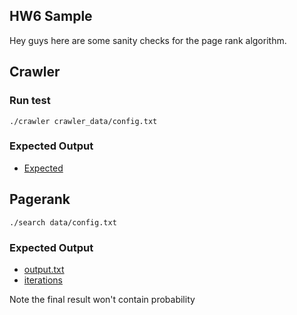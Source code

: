 ## HW6 Sample 

Hey guys here are some sanity checks for the page rank algorithm. 

## Crawler 

### Run test

`./crawler crawler_data/config.txt` 

### Expected Output 

+ [Expected](crawler_output.txt)

## Pagerank 

`./search data/config.txt`

### Expected Output 

+ [output.txt](output.txt)
+ [iterations](pagerank_iterations.txt)

Note the final result won't contain probability